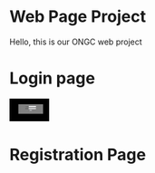 # Web Page Project
Hello, this is our ONGC web project

# Login page
<img src="images/login.JPG" width="70">


# Registration Page


